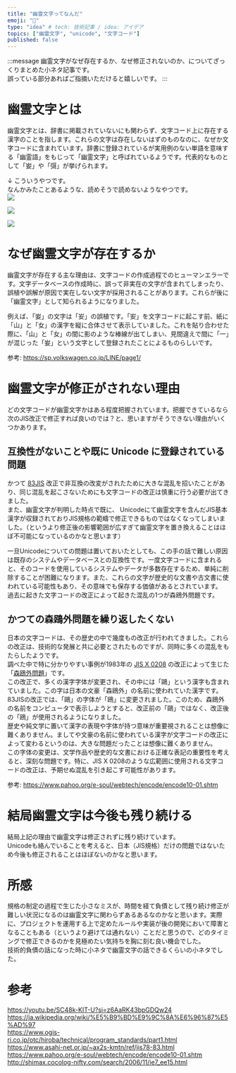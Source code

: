 ```yaml
---
title: "幽霊文字ってなんだ"
emoji: "👻"
type: "idea" # tech: 技術記事 / idea: アイデア
topics: ["幽霊文字", "unicode", "文字コード"]
published: false
---
```


:::message
幽霊文字がなぜ存在するか、なぜ修正されないのか、についてざっくりまとめた小ネタ記事です。  
誤っている部分あればご指摘いただけると嬉しいです。
:::

# 幽霊文字とは

幽霊文字とは、辞書に掲載されていないにも関わらず、文字コード上に存在する漢字のことを指します。これらの文字は存在しないはずのものなのに、なぜか文字コードに含まれています。辞書に登録されているが実用例のない単語を意味する「幽霊語」をもじって「幽霊文字」と呼ばれているようです。代表的なものとして「妛」や「彁」が挙げられます。

↓ こういうやつです。  
なんかみたことあるような、読めそうで読めないようなやつです。  
![](https://storage.googleapis.com/zenn-user-upload/69c796d10a5c-20240104.png)

![](https://storage.googleapis.com/zenn-user-upload/ee42a883eaec-20240108.png)

![](https://storage.googleapis.com/zenn-user-upload/608373154566-20240108.png)

# なぜ幽霊文字が存在するか

幽霊文字が存在する主な理由は、文字コードの作成過程でのヒューマンエラーです。文字データベースの作成時に、誤って非実在の文字が含まれてしまったり、誤植や誤解が原因で実在しない文字が採用されることがあります。これらが後に「幽霊文字」として知られるようになりました。

例えば、「妛」の文字は「𡚴」の誤植です。「𡚴」を文字コードに起こす前、紙に「山」と「女」の漢字を縦に合体させて表示していました。これを貼り合わせた際に、「山」と「女」の間に影のような棒線が出てしまい、見間違えで間に「一」が混じった「妛」という文字として登録されたことによるものらしいです。

参考: https://sp.volkswagen.co.jp/LINE/page1/

# 幽霊文字が修正がされない理由

どの文字コードが幽霊文字かはある程度把握されています。把握できているなら次のJIS改正で修正すれば良いのでは？と、思いますがそうできない理由がいくつかあります。

## 互換性がないことや既に Unicode に登録されている問題

かつて [83JIS](https://the-simple.jp/what-is-83jis-an-easy-to-understand-explanation-of-the-basic-concepts-of-computer-terminology) 改正で非互換の改変がされたために大きな混乱を招いたことがあり、同じ混乱を起こさないためにも文字コードの改正は慎重に行う必要が出てきました。  
また、幽霊文字が判明した時点で既に、 Unicodeにて幽霊文字を含んだJIS基本漢字が収録されておりJIS規格の範疇で修正できるものではなくなってしまいました。（というより修正後の影響範囲が広すぎて幽霊文字を置き換えることはほぼ不可能になっているのかなと思います）

一旦Unicodeについての問題は置いておいたとしても、この手の話で難しい原因は既存のシステムやデータベースとの互換性です。一度文字コードに含まれると、そのコードを使用しているシステムやデータが多数存在するため、単純に削除することが困難になります。また、これらの文字が歴史的な文書や古文書に使われている可能性もあり、その意味でも保存する価値があるとされています。  
過去に起きた文字コードの改正によって起きた混乱の1つが森鴎外問題です。

## かつての森鴎外問題を繰り返したくない

日本の文字コードは、その歴史の中で幾度もの改正が行われてきました。これらの改正は、技術的な発展と共に必要とされたものですが、同時に多くの混乱をもたらしたようです。  
調べた中で特に分かりやすい事例が1983年の [JIS X 0208](https://ja.wikipedia.org/wiki/JIS_X_0208) の改正によって生じた「[森鴎外問題](https://www.pahoo.org/e-soul/webtech/encode/encode10-01.shtm)」です。  
この改正で、多くの漢字字体が変更され、その中には「鷗」という漢字も含まれていました。この字は日本の文豪「森鴎外」の名前に使われていた漢字です。  
83JISの改正では、「鷗」の字体が「鴎」に変更されました。このため、森鴎外の名前をコンピュータで表示しようとすると、改正前の「鷗」ではなく、改正後の「鴎」が使用されるようになりました。  
歴史や純文学に置いて漢字の表現や字体が持つ意味が重要視されることは想像に難くありません。ましてや文豪の名前に使われている漢字が文字コードの改正によって変わるというのは、大きな問題だったことは想像に難くありません。  
この字体の変更は、文学作品や歴史的な文書における正確な表記の重要性を考えると、深刻な問題です。特に、JIS X 0208のような広範囲に使用される文字コードの改正は、予期せぬ混乱を引き起こす可能性があります。

参考: https://www.pahoo.org/e-soul/webtech/encode/encode10-01.shtm

# 結局幽霊文字は今後も残り続ける

結局上記の理由で幽霊文字は修正されずに残り続けています。  
Unicodeも絡んでいることを考えると、日本（JIS規格）だけの問題ではないため今後も修正されることはほぼないのかなと思います。

# 所感

規格の制定の過程で生じた小さなミスが、時間を経て負債として残り続け修正が難しい状況になるのは幽霊文字に関わらずあるあるなのかなと思います。実際に、プロジェクトを運用する上で定めたルールや実装が後の開発において障害となることもある（というより避けては通れない）ことだと思うので、どのタイミングで修正できるのかを見極めたい気持ちを胸に刻む良い機会でした。  
技術的負債の話になった時に小ネタで幽霊文字の話できるくらいの小ネタでした。

# 参考

https://youtu.be/SC48k-KIT-U?si=z6AaRK43bpGDQw24  
https://ja.wikipedia.org/wiki/%E5%B9%BD%E9%9C%8A%E6%96%87%E5%AD%97  
https://www.ogis-ri.co.jp/otc/hiroba/technical/program_standards/part1.html  
https://www.asahi-net.or.jp/~ax2s-kmtn/ref/jis78-83.html  
https://www.pahoo.org/e-soul/webtech/encode/encode10-01.shtm
http://shimax.cocolog-nifty.com/search/2006/11/ie7_ee15.html
